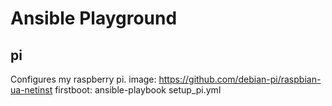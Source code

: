 # Ansible Playground

## pi
Configures my raspberry pi.
image: https://github.com/debian-pi/raspbian-ua-netinst
firstboot: ansible-playbook setup_pi.yml
